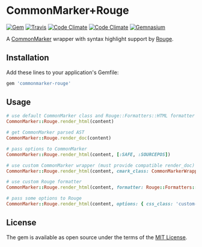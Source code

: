 # CommonMarker+Rouge

[![Gem](https://img.shields.io/gem/v/commonmarker-rouge.svg?maxAge=2592000)](https://rubygems.org/gems/commonmarker-rouge)
[![Travis](https://img.shields.io/travis/sandfoxme/commonmarker-rouge.svg?maxAge=2592000)](https://travis-ci.org/sandfoxme/commonmarker-rouge)
[![Code Climate](https://img.shields.io/codeclimate/github/sandfoxme/commonmarker-rouge.svg?maxAge=2592000)](https://codeclimate.com/github/sandfoxme/commonmarker-rouge)
[![Code Climate](https://img.shields.io/codeclimate/coverage/github/sandfoxme/commonmarker-rouge.svg?maxAge=2592000)](https://codeclimate.com/github/sandfoxme/commonmarker-rouge/coverage)
[![Gemnasium](https://img.shields.io/gemnasium/sandfoxme/commonmarker-rouge.svg?maxAge=2592000)](https://gemnasium.com/sandfoxme/commonmarker-rouge)

A [CommonMarker](https://rubygems.org/gems/commonmarker) wrapper with
syntax highlight support by [Rouge](https://rubygems.org/gems/rouge).

## Installation

Add these lines to your application's Gemfile:

```ruby
gem 'commonmarker-rouge'
```

## Usage

```ruby
# use default CommonMarker class and Rouge::Formatters::HTML formatter
CommonMarker::Rouge.render_html(content)

# get CommonMarker parsed AST
CommonMarker::Rouge.render_doc(content)

# pass options to CommonMarker
CommonMarker::Rouge.render_html(content, [:SAFE, :SOURCEPOS])

# use custom CommonMarker wrapper (must provide compatible render_doc)
CommonMarker::Rouge.render_html(content, cmark_class: CommonMarkerWrapper)

# use custom Rouge formatter
CommonMarker::Rouge.render_html(content, formatter: Rouge::Formatters::HTMLLinewise)

# pass some options to Rouge
CommonMarker::Rouge.render_html(content, options: { css_class: 'custom-class' })
```

## License

The gem is available as open source under the terms of the [MIT License](http://opensource.org/licenses/MIT).

